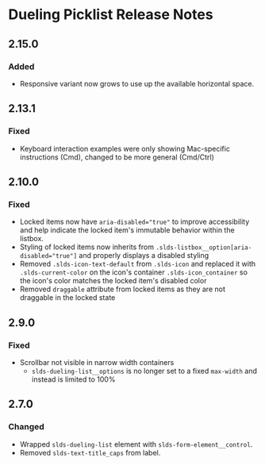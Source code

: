 <!-- Release notes authoring guidelines: http://keepachangelog.com/ -->

# Dueling Picklist Release Notes

<!-- ## [Unreleased] -->

## 2.15.0

### Added

- Responsive variant now grows to use up the available horizontal space.

## 2.13.1

### Fixed

- Keyboard interaction examples were only showing Mac-specific instructions (Cmd), changed to be more general (Cmd/Ctrl)

## 2.10.0

### Fixed

- Locked items now have `aria-disabled="true"` to improve accessibility and help indicate the locked item's immutable behavior within the listbox.
- Styling of locked items now inherits from `.slds-listbox__option[aria-disabled="true"]` and properly displays a disabled styling
- Removed `.slds-icon-text-default` from `.slds-icon` and replaced it with `.slds-current-color` on the icon's container `.slds-icon_container` so the icon's color matches the locked item's disabled color
- Removed `draggable` attribute from locked items as they are not draggable in the locked state

## 2.9.0

### Fixed

- Scrollbar not visible in narrow width containers
  - `slds-dueling-list__options` is no longer set to a fixed `max-width` and instead is limited to 100%

## 2.7.0

### Changed

- Wrapped `slds-dueling-list` element with `slds-form-element__control`.
- Removed `slds-text-title_caps` from label.

